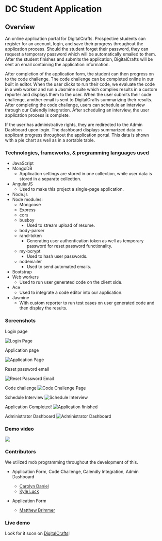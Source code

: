# DC Student Application

## Overview
An online application portal for DigitalCrafts. Prospective students can register for an account, login, and save their progress throughout the application process. Should the student forget their password, they can request a temporary password which will be automatically emailed to them. After the student finishes and submits the application, DigitalCrafts will be sent an email containing the application information.

After completion of the application form, the student can then progress on to the code challenge. The code challenge can be completed online in our built in editor. When the user clicks to run their code, we evaluate the code in a web worker and run a Jasmine suite which complies results in a custom reporter and displays them to the user. When the user submits their code challenge, another email is sent to DigitalCrafts summarizing their results. After completing the code challenge, users can schedule an interview through our Calendly integration. After scheduling an interview, the user application process is complete.

If the user has administrative rights, they are redirected to the Admin Dashboard upon login. The dashboard displays summarized data on applicant progress throughout the application portal. This data is shown with a pie chart as well as in a sortable table.



### Technologies, frameworks, & programming languages used
* JavaScript
* MongoDB
  * Application settings are stored in one collection, while user data is stored in a separate collection.
* AngularJS
  * Used to make this project a single-page application.
* Node.js
* Node modules:
  * Mongoose
  * Express
  * cors
  * busboy
    * Used to stream upload of resume.
  * body-parser
  * rand-token
    * Generating user authentication token as well as temporary password for reset password functionality.
  * my-bcrypt
    * Used to hash user passwords.
  * nodemailer
    * Used to send automated emails.
* Bootstrap
* Web workers
  * Used to run user generated code on the client side.
* Ace
  * Used to integrate a code editor into our application.
* Jasmine
  * With custom reporter to run test cases on user generated code and then display the results.



### Screenshots

Login page

![Login Page](frontend/img/login.png)


Application page

![Application Page](frontend/img/app-form.png)


Reset password email

![Reset Password Email](frontend/img/newpassword.png)


Code challenge
![Code Challenge Page](frontend/img/code.png)


Schedule Interview
![Schedule Interview](frontend/img/interview.png)


Application Completed!
![Application finished](frontend/img/finish.png)


Administrator Dashboard
![Administrator Dashboard](frontend/img/admin.png)



### Demo video
<a target="_blank" href="http://www.youtube.com/watch?v=9bM60jWP5yU"><img src="http://img.youtube.com/vi/9bM60jWP5yU/0.jpg"></a>
<!--[![Application Portal Demo Video](http://img.youtube.com/vi/9bM60jWP5yU/0.jpg)](http://www.youtube.com/watch?v=9bM60jWP5yU "DigitalCrafts Application Portal")-->

### Contributors
We utilized mob programming throughout the development of this.

* Application Form, Code Challenge, Calendly Integration, Admin Dashboard
  * [Carolyn Daniel](https://github.com/csdaniel17)
  * [Kyle Luck](https://github.com/kyleluck)

* Application Form
  * [Matthew Brimmer](https://github.com/mbrimmer83)



### Live demo
Look for it soon on [DigitalCrafts](http://digitalcrafts.com/)!
